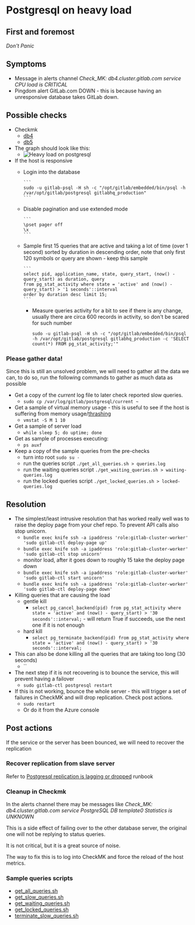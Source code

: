 # Postgresql on heavy load

## First and foremost

*Don't Panic*

## Symptoms

* Message in alerts channel _Check_MK: db4.cluster.gitlab.com service CPU load is CRITICAL_
* Pingdom alert GitLab.com DOWN - this is because having an unresponsive database takes GitLab down.

## Possible checks

* Checkmk
  * [db4](https://checkmk.gitlap.com/gitlab/pnp4nagios/index.php/graph?host=db4.cluster.gitlab.com&srv=CPU_load&theme=multisite&baseurl=../check_mk/)
  * [db5](https://checkmk.gitlap.com/gitlab/pnp4nagios/index.php/graph?host=db5.cluster.gitlab.com&srv=CPU_load&theme=multisite&baseurl=../check_mk/)
* The graph should look like this:
  * ![Heavy load on postgresql](img/postgresql-heavy-load.png)
* If the host is responsive
  * Login into the database

        ```
        sudo -u gitlab-psql -H sh -c "/opt/gitlab/embedded/bin/psql -h /var/opt/gitlab/postgresql gitlabhq_production"
        ```

  * Disable pagination and use extended mode

        ```
        \pset pager off
        \x
        ```

  * Sample first 15 queries that are active and taking a lot of time (over 1 second) sorted by duration in descending order, note that only first 120 symbols or query are shown - keep this sample

        ```
        select pid, application_name, state, query_start, (now() - query_start) as duration, query
        from pg_stat_activity where state = 'active' and (now() - query_start) > '1 seconds'::interval
        order by duration desc limit 15;
        ```

    * Measure queries activity for a bit to see if there is any change, usually there are circa 600 records in activity, so don't be scared for such number
       ```
       sudo -u gitlab-psql -H sh -c "/opt/gitlab/embedded/bin/psql -h /var/opt/gitlab/postgresql gitlabhq_production -c 'SELECT count(*) FROM pg_stat_activity;'"
       ```

### Please gather data!

Since this is still an unsolved problem, we will need to gather all the data we can, to do so, run the following commands to gather as much data as possible

* Get a copy of the _current_ log file to later check reported slow queries.
  * `sudo cp /var/log/gitlab/postgresql/current ~`
* Get a sample of virtual memory usage - this is useful to see if the host is suffering from memory usage/[thrashing](https://en.wikipedia.org/wiki/Thrashing_\(computer_science\))
  * `vmstat -S M 1 10`
* Get a sample of server load
  * `while sleep 5; do uptime; done`
* Get as sample of processes executing:
  * `ps auxf`
* Keep a copy of the sample queries from the pre-checks
  * turn into root `sudo su -`
  * run the queries script `./get_all_queries.sh > queries.log`
  * run the waiting queries script `./get_waiting_queries.sh > waiting-queries.log`
  * run the locked queries script `./get_locked_queries.sh > locked-queries.log`

## Resolution

* The simplest/least intrusive resolution that has worked really well was to raise the deploy page from your chef repo. To prevent API calls also stop unicorn.
  * `bundle exec knife ssh -a ipaddress 'role:gitlab-cluster-worker' 'sudo gitlab-ctl deploy-page up'`
  * `bundle exec knife ssh -a ipaddress 'role:gitlab-cluster-worker' 'sudo gitlab-ctl stop unicorn'`
  * monitor load, after it goes down to roughly 15 take the deploy page down
  * `bundle exec knife ssh -a ipaddress 'role:gitlab-cluster-worker' 'sudo gitlab-ctl start unicorn'`
  * `bundle exec knife ssh -a ipaddress 'role:gitlab-cluster-worker' 'sudo gitlab-ctl deploy-page down'`
* Killing queries that are causing the load
  * gentle kill
    * `select pg_cancel_backend(pid) from pg_stat_activity where state = 'active' and (now() - query_start) > '30 seconds'::interval;` - will return True if succeeds, use the next one if it is not enough
  * hard kill
    * `select pg_terminate_backend(pid) from pg_stat_activity where state = 'active' and (now() - query_start) > '30 seconds'::interval;`
* This can also be done killing all the queries that are taking too long (30 seconds)
  * ``
* The next step if it is not recovering is to bounce the service, this will prevent having a failover
  * `sudo gitlab-ctl postgresql restart`
* If this is not working, bounce the whole server - this will trigger a set of failures in CheckMK and will drop replication. Check post actions.
  * `sudo restart`
  * Or do it from the Azure console

## Post actions

If the service or the server has been bounced, we will need to recover the replication

### Recover replication from slave server

Refer to [Postgresql replication is lagging or dropped](troubleshooting/postgresql_replication.md) runbook

### Cleanup in Checkmk

In the alerts channel there may be messages like _Check_MK: db4.cluster.gitlab.com service PostgreSQL DB template0 Statistics is UNKNOWN_

This is a side effect of failing over to the other database server, the original one will not be replying to status queries.

It is not critical, but it is a great source of noise.

The way to fix this is to log into CheckMK and force the reload of the host metrics.

### Sample queries scripts
* [get_all_queries.sh](db_scripts/get_all_queries.sh)
* [get_slow_queries.sh](db_scripts/get_slow_queries.sh)
* [get_waiting_queries.sh](db_scripts/get_waiting_queries.sh)
* [get_locked_queries.sh](db_scripts/get_locked_queries.sh)
* [terminate_slow_queries.sh](db_scripts/terminate_slow_queries.sh)

